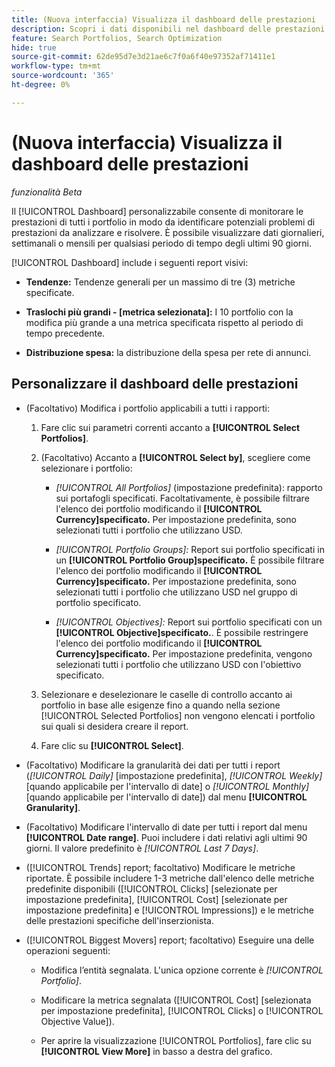```yaml
---
title: (Nuova interfaccia) Visualizza il dashboard delle prestazioni
description: Scopri i dati disponibili nel dashboard delle prestazioni.
feature: Search Portfolios, Search Optimization
hide: true
source-git-commit: 62de95d7e3d21ae6c7f0a6f40e97352af71411e1
workflow-type: tm+mt
source-wordcount: '365'
ht-degree: 0%

---
```


# (Nuova interfaccia) Visualizza il dashboard delle prestazioni

*funzionalità Beta*

<!-- See wiki pageId=3404513731 for more things that may be added -->

Il [!UICONTROL Dashboard] personalizzabile consente di monitorare le prestazioni di tutti i portfolio <!-- May later include other entity-level data --> in modo da identificare potenziali problemi di prestazioni da analizzare e risolvere. È possibile visualizzare dati giornalieri, settimanali o mensili per qualsiasi periodo di tempo degli ultimi 90 giorni.

[!UICONTROL Dashboard] include i seguenti report visivi:

* **Tendenze:** Tendenze generali per un massimo di tre (3) metriche specificate.

* **Traslochi più grandi - \[metrica selezionata\]:** I 10 portfolio con la modifica più grande a una metrica specificata rispetto al periodo di tempo precedente.

* **Distribuzione spesa:** la distribuzione della spesa per rete di annunci.

## Personalizzare il dashboard delle prestazioni

* (Facoltativo) Modifica i portfolio applicabili a tutti i rapporti:

   1. Fare clic sui parametri correnti accanto a **[!UICONTROL Select Portfolios]**.

   1. (Facoltativo) Accanto a **[!UICONTROL Select by]**, scegliere come selezionare i portfolio:

      * *[!UICONTROL All Portfolios]* (impostazione predefinita): rapporto sui portafogli specificati. Facoltativamente, è possibile filtrare l&#39;elenco dei portfolio modificando il **[!UICONTROL Currency]specificato.** Per impostazione predefinita, sono selezionati tutti i portfolio che utilizzano USD.

      * *[!UICONTROL Portfolio Groups]:* Report sui portfolio specificati in un **[!UICONTROL Portfolio Group]specificato.** È possibile filtrare l&#39;elenco dei portfolio modificando il **[!UICONTROL Currency]specificato.** Per impostazione predefinita, sono selezionati tutti i portfolio che utilizzano USD nel gruppo di portfolio specificato.

      * *[!UICONTROL Objectives]:* Report sui portfolio specificati con un **[!UICONTROL Objective]specificato.**. È possibile restringere l&#39;elenco dei portfolio modificando il **[!UICONTROL Currency]specificato.** Per impostazione predefinita, vengono selezionati tutti i portfolio che utilizzano USD con l&#39;obiettivo specificato.

   1. Selezionare e deselezionare le caselle di controllo accanto ai portfolio in base alle esigenze fino a quando nella sezione [!UICONTROL Selected Portfolios] non vengono elencati i portfolio sui quali si desidera creare il report.

   1. Fare clic su **[!UICONTROL Select]**.

* (Facoltativo) Modificare la granularità dei dati per tutti i report (*[!UICONTROL Daily]* \[impostazione predefinita\], *[!UICONTROL Weekly]* \[quando applicabile per l&#39;intervallo di date\] o *[!UICONTROL Monthly]* \[quando applicabile per l&#39;intervallo di date\]) dal menu **[!UICONTROL Granularity]**.

* (Facoltativo) Modificare l&#39;intervallo di date per tutti i report dal menu **[!UICONTROL Date range]**. Puoi includere i dati relativi agli ultimi 90 giorni. Il valore predefinito è *[!UICONTROL Last 7 Days]*.

* ([!UICONTROL Trends] report; facoltativo) Modificare le metriche riportate. È possibile includere 1-3 metriche dall&#39;elenco delle metriche predefinite disponibili ([!UICONTROL Clicks] \[selezionate per impostazione predefinita\], [!UICONTROL Cost] \[selezionate per impostazione predefinita\] e [!UICONTROL Impressions]) e le metriche delle prestazioni specifiche dell&#39;inserzionista.

* ([!UICONTROL Biggest Movers] report; facoltativo) Eseguire una delle operazioni seguenti:

   * Modifica l’entità segnalata. L&#39;unica opzione corrente è *[!UICONTROL Portfolio]*.

   * Modificare la metrica segnalata ([!UICONTROL Cost] \[selezionata per impostazione predefinita\], [!UICONTROL Clicks] o [!UICONTROL Objective Value]).

   * Per aprire la visualizzazione [!UICONTROL Portfolios], fare clic su **[!UICONTROL View More]** in basso a destra del grafico. <!-- This currently lists all portfolios, not a filtered view of the portfolios in the report -->

